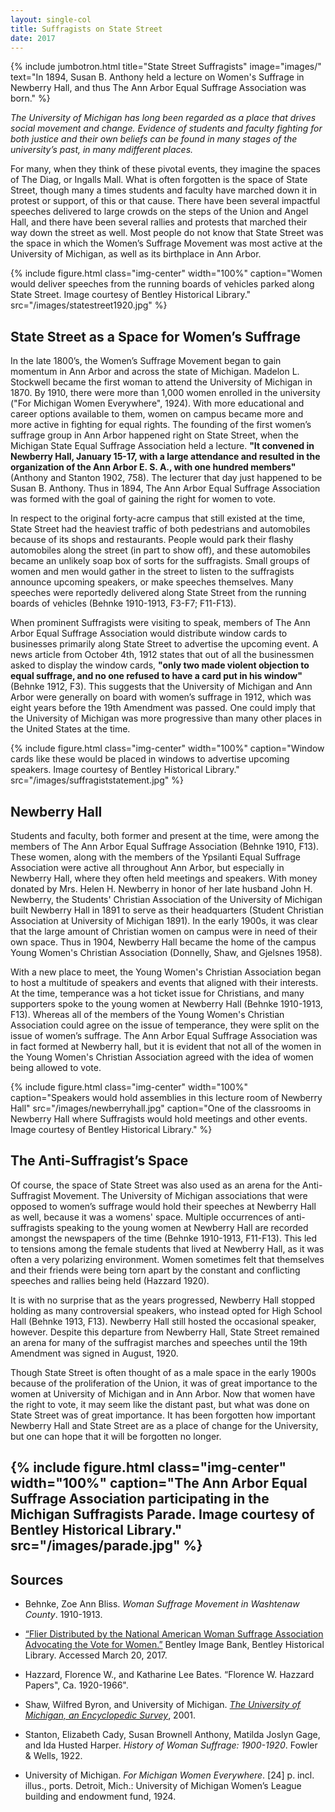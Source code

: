 ```yaml
---
layout: single-col
title: Suffragists on State Street
date: 2017
---
```

{% include jumbotron.html
title="State Street Suffragists"
image="images/"
text="In 1894, Susan B. Anthony held a lecture on Women's Suffrage in Newberry Hall, and thus The Ann Arbor Equal Suffrage Association was born." %}


_The University of Michigan has long been regarded as a place that drives social movement and change. Evidence of students and faculty fighting for both justice and their own beliefs can be found in many stages of the university’s past, in many mdifferent places._

For many, when they think of these pivotal events, they imagine the spaces of The Diag, or Ingalls Mall. What is often forgotten is the space of State Street, though many a times students and faculty have marched down it in protest or support, of this or that cause. There have been several impactful speeches delivered to large crowds on the steps of the Union and Angel Hall, and there have been several rallies and protests that marched their way down the street as well. Most people do not know that State Street was the space in which the Women’s Suffrage Movement was most active at the University of Michigan, as well as its birthplace in Ann Arbor.

{% include figure.html class="img-center" width="100%" caption="Women would deliver speeches from the running boards of vehicles parked along State Street. Image courtesy of Bentley Historical Library." src="/images/statestreet1920.jpg" %}

## State Street as a Space for Women’s Suffrage

In the late 1800’s, the Women’s Suffrage Movement began to gain momentum in Ann Arbor and across the state of Michigan. Madelon L. Stockwell became the first woman to attend the University of Michigan in 1870. By 1910, there were more than 1,000 women enrolled in the university ("For Michigan Women Everywhere", 1924). With more educational and career options available to them, women on campus became more and more active in fighting for equal rights. The founding of the first women’s suffrage group in Ann Arbor happened right on State Street, when the Michigan State Equal Suffrage Association held a lecture. **"It convened in Newberry Hall, January 15-17, with a large attendance and resulted in the organization of the Ann Arbor E. S. A., with one hundred members"** (Anthony and Stanton 1902, 758). The lecturer that day just happened to be Susan B. Anthony. Thus in 1894, The Ann Arbor Equal Suffrage Association was formed with the goal of gaining the right for women to vote.

In respect to the original forty-acre campus that still existed at the time, State Street had the heaviest traffic of both pedestrians and automobiles because of its shops and restaurants. People would park their flashy automobiles along the street (in part to show off), and these automobiles became an unlikely soap box of sorts for the suffragists. Small groups of women and men would gather in the street to listen to the suffragists announce upcoming speakers, or make speeches themselves. Many speeches were reportedly delivered along State Street from the running boards of vehicles (Behnke 1910-1913, F3-F7; F11-F13).

When prominent Suffragists were visiting to speak, members of The Ann Arbor Equal Suffrage Association would distribute window cards to businesses primarily along State Street to advertise the upcoming event. A news article from October 4th, 1912 states that out of all the businessmen asked to display the window cards, **"only two made violent objection to equal suffrage, and no one refused to have a card put in his window"** (Behnke 1912, F3). This suggests that the University of Michigan and Ann Arbor were generally on board with women’s suffrage in 1912, which was eight years before the 19th Amendment was passed. One could imply that the University of Michigan was more progressive than many other places in the United States at the time.

{% include figure.html class="img-center" width="100%" caption="Window cards like these would be placed in windows to advertise upcoming speakers. Image courtesy of Bentley Historical Library." src="/images/suffragiststatement.jpg" %}

## Newberry Hall

Students and faculty, both former and present at the time, were among the members of The Ann Arbor Equal Suffrage Association (Behnke 1910, F13). These women, along with the members of the Ypsilanti Equal Suffrage Association were active all throughout Ann Arbor, but especially in Newberry Hall, where they often held meetings and speakers. With money donated by Mrs. Helen H. Newberry in honor of her late husband John H. Newberry, the Students' Christian Association of the University of Michigan built Newberry Hall in 1891 to serve as their headquarters (Student Christian Association at University of Michigan 1891). In the early 1900s, it was clear that the large amount of Christian women on campus were in need of their own space. Thus in 1904, Newberry Hall became the home of the campus Young Women's Christian Association (Donnelly, Shaw, and Gjelsnes 1958).

With a new place to meet, the Young Women's Christian Association began to host a multitude of speakers and events that aligned with their interests. At the time, temperance was a hot ticket issue for Christians, and many supporters spoke to the young women at Newberry Hall (Behnke 1910-1913, F13). Whereas all of the members of the Young Women's Christian Association could agree on the issue of temperance, they were split on the issue of women’s suffrage. The Ann Arbor Equal Suffrage Association was in fact formed at Newberry hall, but it is evident that not all of the women in the Young Women's Christian Association agreed with the idea of women being allowed to vote.

{% include figure.html class="img-center" width="100%" caption="Speakers would hold assemblies in this lecture room of Newberry Hall" src="/images/newberryhall.jpg" caption="One of the classrooms in Newberry Hall where Suffragists would hold meetings and other events. Image courtesy of Bentley Historical Library." %}

## The Anti-Suffragist’s Space

Of course, the space of State Street was also used as an arena for the Anti-Suffragist Movement. The University of Michigan associations that were opposed to women’s suffrage would hold their speeches at Newberry Hall as well, because it was a womens' space. Multiple occurrences of anti-suffragists speaking to the young women at Newberry Hall are recorded amongst the newspapers of the time (Behnke 1910-1913, F11-F13). This led to tensions among the female students that lived at Newberry Hall, as it was often a very polarizing environment. Women sometimes felt that themselves and their friends were being torn apart by the constant and conflicting speeches and rallies being held (Hazzard 1920).  

It is with no surprise that as the years progressed, Newberry Hall stopped holding as many controversial speakers, who instead opted for High School Hall (Behnke 1913, F13). Newberry Hall still hosted the occasional speaker, however. Despite this departure from Newberry Hall, State Street remained an arena for many of the suffragist marches and speeches until the 19th Amendment was signed in August, 1920.

Though State Street is often thought of as a male space in the early 1900s because of the proliferation of the Union, it was of great importance to the women at University of Michigan and in Ann Arbor. Now that women have the right to vote, it may seem like the distant past, but what was done on State Street was of great importance. It has been forgotten how important Newberry Hall and State Street are as a place of change for the University, but one can hope that it will be forgotten no longer.

{% include figure.html class="img-center" width="100%" caption="The Ann Arbor Equal Suffrage Association participating in the Michigan Suffragists Parade. Image courtesy of Bentley Historical Library." src="/images/parade.jpg" %}
-----
## Sources

- Behnke, Zoe Ann Bliss. _Woman Suffrage Movement in Washtenaw County_. 1910-1913.

- [“Flier Distributed by the National American Woman Suffrage Association Advocating the Vote for Women.”](http://quod.lib.umich.edu/b/bhl/x-bl000394/bl000394) Bentley Image Bank, Bentley Historical Library. Accessed March 20, 2017.

- Hazzard, Florence W., and Katharine Lee Bates. “Florence W. Hazzard Papers", Ca. 1920-1966".

- Shaw, Wilfred Byron, and University of Michigan. [_The University of Michigan, an Encyclopedic Survey_](http://quod.lib.umich.edu/u/umsurvey/), 2001.

- Stanton, Elizabeth Cady, Susan Brownell Anthony, Matilda Joslyn Gage, and Ida Husted Harper. _History of Woman Suffrage: 1900-1920_. Fowler & Wells, 1922.

- University of Michigan. _For Michigan Women Everywhere_. [24] p. incl. illus., ports. Detroit, Mich.: University of Michigan Women’s League building and endowment fund, 1924.
